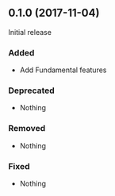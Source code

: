 ## 0.1.0 (2017-11-04)

Initial release

### Added

- Add Fundamental features

### Deprecated

- Nothing

### Removed

- Nothing

### Fixed

- Nothing
